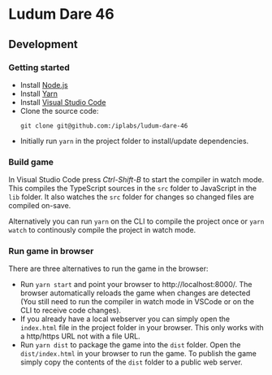 Ludum Dare 46
=============

Development
-----------

### Getting started

* Install [Node.js](https://nodejs.org/)
* Install [Yarn](https://classic.yarnpkg.com/en/docs/getting-started)
* Install [Visual Studio Code](https://code.visualstudio.com/)
* Clone the source code:
  ```
  git clone git@github.com:/iplabs/ludum-dare-46
  ```
* Initially run `yarn` in the project folder to install/update dependencies.


### Build game

In Visual Studio Code press *Ctrl-Shift-B* to start the compiler in watch mode. This compiles the TypeScript sources
in the `src` folder to JavaScript in the `lib` folder. It also watches the `src` folder for changes so changed files
are compiled on-save.

Alternatively you can run `yarn` on the CLI to compile the project once or `yarn watch` to continously compile the
project in watch mode.


### Run game in browser

There are three alternatives to run the game in the browser:

* Run `yarn start` and point your browser to http://localhost:8000/. The browser automatically reloads the
  game when changes are detected (You still need to run the compiler in watch mode in VSCode or on the CLI to receive
  code changes).
* If you already have a local webserver you can simply open the `index.html` file in the project folder in your
  browser. This only works with a http/https URL not with a file URL.
* Run `yarn dist` to package the game into the `dist` folder. Open the `dist/index.html` in your browser to run the
  game. To publish the game simply copy the contents of the `dist` folder to a public web server.
